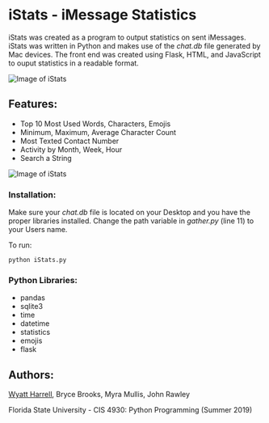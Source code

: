 # iStats - iMessage Statistics

iStats was created as a program to output statistics on sent iMessages. iStats was written in Python and makes use of the <i> chat.db </i> file generated by Mac devices. The front end was created using Flask, HTML, and JavaScript to ouput statistics in a readable format.

![Image of iStats](https://raw.githubusercontent.com/wyattharrell/iStats/master/project/static/Screen%20Shot%202019-09-02%20at%2012.39.03%20PM.png)

## Features:

<ul>
<li>Top 10 Most Used Words, Characters, Emojis</li>
<li>Minimum, Maximum, Average Character Count</li>
<li>Most Texted Contact Number</li>
<li>Activity by Month, Week, Hour</li>
<li>Search a String</li>
</ul>

![Image of iStats](https://raw.githubusercontent.com/wyattharrell/iStats/master/project/static/graph.png)

### Installation:

Make sure your <i>chat.db</i> file is located on your Desktop and you have the proper libraries installed. Change the path variable in <i>gather.py</i> (line 11) to your Users name.
        
To run:
```
python iStats.py
```

### Python Libraries:
<ul>
<li>pandas</li>
<li>sqlite3</li>
<li>time</li>
<li>datetime</li>
<li>statistics</li>
<li>emojis</li>
<li>flask</li>
</ul>

## Authors: 
[Wyatt Harrell](https://www.wyattharrell.com), Bryce Brooks, Myra Mullis, John Rawley

Florida State University - CIS 4930: Python Programming (Summer 2019)
